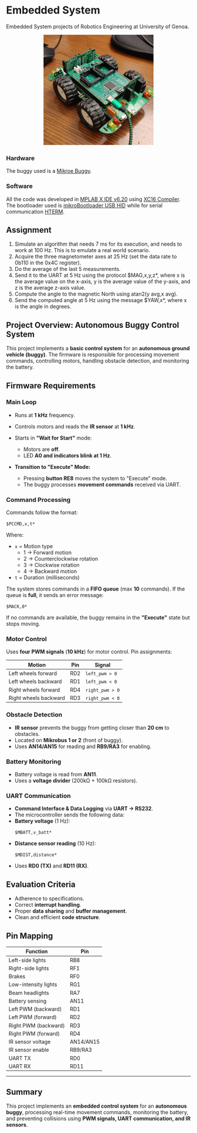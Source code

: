 # Embedded System
Embedded System projects of Robotics Engineering at University of Genoa.

<p align="center">
  <img src="https://github.com/alessandrotrovatello/Embedded-Systems/blob/main/Images/mikroe-buggy.jpg" alt="Buggy" width="300">
</p>

### Hardware
The buggy used is a [Mikroe Buggy](https://www.mikroe.com/buggy).
### Software
All the code was developed in [MPLAB X IDE v6.20](http://www.microchip.com/mplab/mplab-x-ide) using [XC16 Compiler](http://www.microchip.com/mplab/compilers). The bootloader used is [mikroBootloader USB HID](https://www.mikroe.com/mikrobootloader) while for serial communication [HTERM](https://www.der-hammer.info/pages/terminal.html).


## Assignment
1) Simulate an algorithm that needs 7 ms for its execution, and
needs to work at 100 Hz. This is to emulate a real world scenario.
2) Acquire the three magnetometer axes at 25 Hz (set the data rate
to 0b110 in the 0x4C register).
3) Do the average of the last 5 measurements.
4) Send it to the UART at 5 Hz using the protocol $MAG,x,y,z*,
where x is the average value on the x-axis, y is the average value
of the y-axis, and z is the average z-axis value.
5) Compute the angle to the magnetic North using
atan2(y avg,x avg).
6) Send the computed angle at 5 Hz using the message $YAW,x*,
where x is the angle in degrees.

## Project Overview: Autonomous Buggy Control System
This project implements a **basic control system** for an **autonomous ground vehicle (buggy)**. The firmware is responsible for processing movement commands, controlling motors, handling obstacle detection, and monitoring the battery.

## Firmware Requirements

### Main Loop
- Runs at **1 kHz** frequency.
- Controls motors and reads the **IR sensor** at **1 kHz**.
- Starts in **"Wait for Start"** mode:
  - Motors are **off**.
  - LED **A0 and indicators blink at 1 Hz**.

- **Transition to "Execute" Mode:**  
  - Pressing **button RE8** moves the system to "Execute" mode.
  - The buggy processes **movement commands** received via UART.

### Command Processing
Commands follow the format:
```
$PCCMD,x,t*
```  
  Where:
- `x` = Motion type  
  - 1 → Forward motion  
  - 2 → Counterclockwise rotation  
  - 3 → Clockwise rotation  
  - 4 → Backward motion  
- `t` = Duration (milliseconds)

The system stores commands in a **FIFO queue** (max **10** commands).
If the queue is **full**, it sends an error message:
```
$MACK,0*
```
If no commands are available, the buggy remains in the **"Execute"** state but stops moving.

### Motor Control
Uses **four PWM signals** (**10 kHz**) for motor control.
Pin assignments:

| Motion                  | Pin | Signal |
|-------------------------|----|--------|
| Left wheels forward     | RD2 | `left_pwm > 0` |
| Left wheels backward    | RD1 | `left_pwm < 0` |
| Right wheels forward    | RD4 | `right_pwm > 0` |
| Right wheels backward   | RD3 | `right_pwm < 0` |

### Obstacle Detection
- **IR sensor** prevents the buggy from getting closer than **20 cm** to obstacles.
- Located on **Mikrobus 1 or 2** (front of buggy).
- Uses **AN14/AN15** for reading and **RB9/RA3** for enabling.

### Battery Monitoring
- Battery voltage is read from **AN11**.
- Uses a **voltage divider** (200kΩ + 100kΩ resistors).

### UART Communication
- **Command Interface & Data Logging** via **UART → RS232**.
- The microcontroller sends the following data:
- **Battery voltage** (1 Hz):  
  ```
  $MBATT,v_batt*
  ```
- **Distance sensor reading** (10 Hz):  
  ```
  $MDIST,distance*
  ```
- Uses **RD0 (TX)** and **RD11 (RX)**.

## Evaluation Criteria
- Adherence to specifications.
- Correct **interrupt handling**.
- Proper **data sharing** and **buffer management**.
- Clean and efficient **code structure**.

## Pin Mapping

| Function                 | Pin |
|--------------------------|----|
| Left-side lights        | RB8 |
| Right-side lights       | RF1 |
| Brakes                 | RF0 |
| Low-intensity lights   | RG1 |
| Beam headlights        | RA7 |
| Battery sensing        | AN11 |
| Left PWM (backward)    | RD1 |
| Left PWM (forward)     | RD2 |
| Right PWM (backward)   | RD3 |
| Right PWM (forward)    | RD4 |
| IR sensor voltage      | AN14/AN15 |
| IR sensor enable       | RB9/RA3 |
| UART TX                | RD0 |
| UART RX                | RD11 |

---

## Summary
This project implements an **embedded control system** for an **autonomous buggy**, processing real-time movement commands, monitoring the battery, and preventing collisions using **PWM signals, UART communication, and IR sensors**.


  



